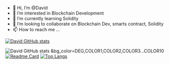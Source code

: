 - 👋 Hi, I’m @David
- 👀 I’m interested in Blockchain Development
- 🌱 I’m currently learning Solidity
- 💞️ I’m looking to collaborate on Blockchain Dev, smarts contract, Solidity
- 📫 How to reach me ...

<!---
davidpius95/davidpius95 is a ✨ special ✨ repository because its `README.md` (this file) appears on your GitHub profile.
You can click the Preview link to take a look at your changes.
--->
[![David GitHub stats](https://github-readme-stats.vercel.app/api?username=davidpius95)](https://github.com/davidpius95/github-readme-stats)

![David GitHub stats](https://github-readme-stats.vercel.app/api?username=davidpius95&show_icons=true&theme=radical)
&bg_color=DEG,COLOR1,COLOR2,COLOR3...COLOR10
[![Readme Card](https://github-readme-stats.vercel.app/api/pin/?username=davidpius95&repo=github-readme-stats)](https://github.com/davidpius95/github-readme-stats)
[![Top Langs](https://github-readme-stats.vercel.app/api/top-langs/?username=davidpius95)](https://github.com/davidpius95/github-readme-stats)
<!---
[![Top Langs](https://github-readme-stats.vercel.app/api/top-langs/?username=davidpius95&langs_count=8)](https://github.com/davidpius95/github-readme-stats)
[![Top Langs](https://github-readme-stats.vercel.app/api/top-langs/?username=davidpius95&layout=compact)](https://github.com/davidpius95/github-readme-stats)
--->


